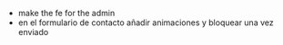 - make the fe for the admin
- en el formulario de contacto añadir animaciones y bloquear una vez enviado